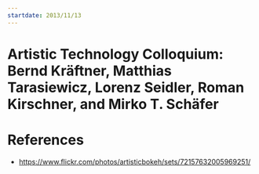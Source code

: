 ```yaml
---
startdate: 2013/11/13
---
```

# Artistic Technology Colloquium: Bernd Kräftner, Matthias Tarasiewicz, Lorenz Seidler, Roman Kirschner, and Mirko T. Schäfer

# References
* https://www.flickr.com/photos/artisticbokeh/sets/72157632005969251/
